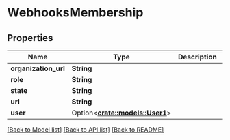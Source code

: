 # WebhooksMembership

## Properties

Name | Type | Description | Notes
------------ | ------------- | ------------- | -------------
**organization_url** | **String** |  | 
**role** | **String** |  | 
**state** | **String** |  | 
**url** | **String** |  | 
**user** | Option<[**crate::models::User1**](User_1.md)> |  | 

[[Back to Model list]](../README.md#documentation-for-models) [[Back to API list]](../README.md#documentation-for-api-endpoints) [[Back to README]](../README.md)


